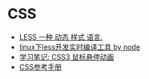 # CSS

* [LESS 一种 动态 样式 语言.](http://www.lesscss.net/)
* [linux下less开发实时编译工具 by node](http://www.veryued.org/2011/11/linux%E4%B8%8Bless%E5%BC%80%E5%8F%91%E5%AE%9E%E6%97%B6%E7%BC%96%E8%AF%91%E5%B7%A5%E5%85%B7-by-node/)
* [学习笔记: CSS3 鼠标悬停动画](http://fis.io/css-3-hover-animations.html)
* [CSS参考手册](http://css.doyoe.com/)
